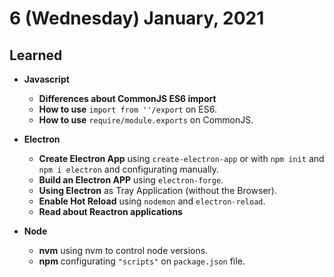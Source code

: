 # 6 (Wednesday) January, 2021

## Learned

- **Javascript**
  - **Differences about CommonJS  ES6 import**
  - **How to use** `import from ''/export` on ES6.  
  - **How to use** `require/module.exports` on CommonJS.  

- **Electron**
  - **Create Electron App** using `create-electron-app` or with `npm init` and `npm i electron` and configurating manually.  
  - **Build an Electron APP** using `electron-forge`.  
  - **Using Electron** as Tray Application (without the Browser).  
  - **Enable Hot Reload** using `nodemon` and `electron-reload`.  
  - **Read about Reactron applications**  

- **Node**
  - **nvm** using nvm to control node versions.  
  - **npm** configurating `"scripts"` on `package.json` file.  
